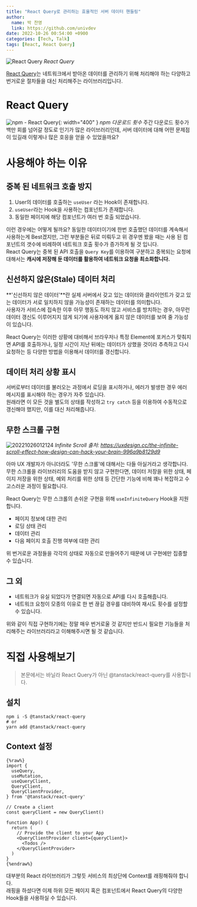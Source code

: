 ```yaml
---
title: "React Query로 관리하는 효율적인 서버 데이터 핸들링"
author:
  name: 박 찬영
  link: https://github.com/univdev
date: 2022-10-26 00:54:00 +0900
categories: [Tech, Talk]
tags: [React, React Query]
---
```

![React Query](https://raw.githubusercontent.com/univdev/markdown-images/master/20221026005504.png)
_React Query_

[React Query][React Query]는 네트워크에서 받아온 데이터를 관리하기 위해 처리해야 하는 다양하고 번거로운 절차들을 대신 처리해주는 라이브러리입니다.  
# React Query
![npm - React Query](https://raw.githubusercontent.com/univdev/markdown-images/master/20221026010704.png){: width="400" }
_npm 다운로드 횟수_
주간 다운로드 횟수가 백만 회를 넘어갈 정도로 인기가 많은 라이브러리인데, 서버 데이터에 대해 어떤 문제점이 있길래 이렇게나 많은 호응을 얻을 수 있었을까요?
# 사용해야 하는 이유
## 중복 된 네트워크 호출 방지
1. User의 데이터를 호출하는 `useUser` 라는 Hook이 존재합니다.
2. `useUser`라는 Hook을 사용하는 컴포넌트가 존재합니다.
3. 동일한 페이지에 해당 컴포넌트가 여러 번 호출 되었습니다.

이런 경우에는 어떻게 될까요? 동일한 데이터이기에 한번 호출했던 데이터를 계속해서 사용하는게 Best겠지만, 그런 부분들은 뒤로 미뤄두고 위 경우멘 봤을 때는 사용 된 컴포넌트의 갯수에 비례하여 네트워크 호출 횟수가 증가하게 될 것 입니다.  
React Query는 중복 된 API 호출을 `Query Key`를 이용하여 구분하고 중복되는 요청에 대해서는 **캐시에 저장해 둔 데이터를 활용하여 네트워크 요청을 최소화합니다.**
## 신선하지 않은(Stale) 데이터 처리
**'신선하지 않은 데이터'**란 실제 서버에서 갖고 있는 데이터와 클라이언트가 갖고 있는 데이터가 서로 일치하지 않을 가능성이 존재하는 데이터를 의미합니다.  
사용자가 서비스에 접속한 이후 아무 행동도 하지 않고 서비스를 방치하는 경우, 아무런 데이터 갱신도 이루어지지 않게 되기에 사용자에게 옳지 않은 데이터를 보여 줄 가능성이 있습니다.

React Query는 이러한 상황에 대비해서 브라우저나 특정 Element에 포커스가 맞춰지면 API를 호출하거나, 일정 시간이 지난 뒤에는 데이터가 상했을 것이라 추측하고 다시 요청하는 등 다양한 방법을 이용해서 데이터를 갱신합니다.
## 데이터 처리 상황 표시
서버로부터 데이터를 불러오는 과정에서 로딩을 표시하거나, 에러가 발생한 경우 에러 메시지를 표시해야 하는 경우가 자주 있습니다.  
원래라면 이 모든 것을 별도의 상태를 작성하고 `try catch` 등을 이용하여 수동적으로 갱신해야 했지만, 이를 대신 처리해줍니다.
## 무한 스크롤 구현
![20221026012124](https://raw.githubusercontent.com/univdev/markdown-images/master/20221026012124.png)
_Infinite Scroll 출처: https://uxdesign.cc/the-infinite-scroll-effect-how-design-can-hack-your-brain-996a9b8129d9_

아마 UX 개발자가 아니더라도 '무한 스크롤'에 대해서는 다들 아실거라고 생각합니다.  
무한 스크롤을 라이브러리의 도움을 받지 않고 구현한다면, 데이터 저장을 위한 상태, 페이지 저장을 위한 상태, 예외 처리를 위한 상태 등 간단한 기능에 비해 꽤나 복잡하고 수고스러운 과정이 필요합니다.

React Query는 무한 스크롤의 손쉬운 구현을 위해 `useInfiniteQuery` Hook을 지원합니다.

- 페이지 정보에 대한 관리
- 로딩 상태 관리
- 데이터 관리
- 다음 페이지 호출 진행 여부에 대한 관리

위 번거로운 과정들을 각각의 상태로 자동으로 만들어주기 때문에 UI 구현에만 집중할 수 있습니다.
## 그 외
- 네트워크가 유실 되었다가 연결되면 자동으로 API를 다시 호출해줍니다.
- 네트워크 요청이 모종의 이유로 한 번 끊길 경우를 대비하여 재시도 횟수를 설정할 수 있습니다.

위와 같이 직접 구현하기에는 정말 매우 번거로울 것 같지만 반드시 필요한 기능들을 처리해주는 라이브러리라고 이해해주시면 될 것 같습니다.
# 직접 사용해보기
> 본문에서는 바닐라 React Query가 아닌 @tanstack/react-query를 사용합니다.

## 설치
```
npm i -S @tanstack/react-query
# or
yarn add @tanstack/react-query
```

## Context 설정
```tsx
{%raw%}
import {
  useQuery,
  useMutation,
  useQueryClient,
  QueryClient,
  QueryClientProvider,
} from '@tanstack/react-query'

// Create a client
const queryClient = new QueryClient()

function App() {
  return (
    // Provide the client to your App
    <QueryClientProvider client={queryClient}>
      <Todos />
    </QueryClientProvider>
  )
}
{%endraw%}
```
대부분의 React 라이브러리가 그렇듯 서비스의 최상단에 Context를 래핑해줘야 합니다.  
래핑을 하셨다면 이제 하위 모든 페이지 혹은 컴포넌트에서 React Query의 다양한 Hook들을 사용하실 수 있습니다.

[React Query]: https://tanstack.com/query/v4
